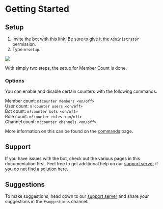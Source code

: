 # Getting Started

## Setup

1. Invite the bot with this [link](https://discordapp.com/api/oauth2/authorize?client_id=432533456807919639&permissions=8&scope=bot). Be sure to give it the `Administrator` permission.
2. Type `m!setup`.

![](.gitbook/assets/image.png)

With simply two steps, the setup for Member Count is done.

### Options

You can enable and disable certain counters with the following commands.

Member count: `m!counter members <on/off>`  
User count: `m!counter users <on/off>`  
Bot count: `m!counter bots <on/off>`  
Role count: `m!counter roles <on/off>`  
Channel count: `m!counter channels <on/off>`

More information on this can be found on the [commands](commands-extended.md) page.

## Support

If you have issues with the bot, check out the various pages in this documentation first. Feel free to get additional help on our [support server](https://discord.gg/dWMgWWw) if you do not find a solution here.

## Suggestions

To make suggestions, head down to our [support server](https://discord.gg/dWMgWWw) and share your suggestions in the `#suggestions` channel.

